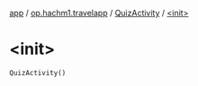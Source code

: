 [app](../../index.md) / [op.hachm1.travelapp](../index.md) / [QuizActivity](index.md) / [&lt;init&gt;](./-init-.md)

# &lt;init&gt;

`QuizActivity()`